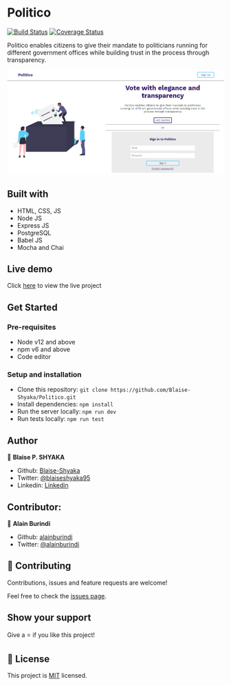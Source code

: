 # Politico

[![Build Status](https://travis-ci.org/Blaise-Shyaka/Politico.svg?branch=develop)](https://travis-ci.org/Blaise-Shyaka/Politico) [![Coverage Status](https://coveralls.io/repos/github/Blaise-Shyaka/Politico/badge.svg?branch=develop)](https://coveralls.io/github/Blaise-Shyaka/Politico?branch=develop)

Politico enables citizens to give their mandate to politicians running for different government offices
while building trust in the process through transparency.

![Project Screenshot](politico-screenshot.png)

## Built with

- HTML, CSS, JS
- Node JS
- Express JS
- PostgreSQL
- Babel JS
- Mocha and Chai

## Live demo

Click [here](https://blaise-shyaka.github.io/Politico/templates/) to view the live project

## Get Started

### Pre-requisites

- Node v12 and above
- npm v6 and above
- Code editor

### Setup and installation

- Clone this repository: `git clone https://github.com/Blaise-Shyaka/Politico.git`
- Install dependencies: `npm install`
- Run the server locally: `npm run dev`
- Run tests locally: `npm run test`

## Author

👤 **Blaise P. SHYAKA**
- Github: [Blaise-Shyaka](https://github.com/Blaise-Shyaka)
- Twitter: [@blaiseshyaka95](https://twitter.com/blaiseshyaka95)
- Linkedin: [Linkedin](https://linkedin.com/in/blaise-pascal-shyaka-b1340b111)

## Contributor:

👤 **Alain Burindi**
- Github: [alainburindi](https://github.com/alainburindi)
- Twitter: [@alainburindi](https://twitter.com/alainburindi)

## 🤝 Contributing

Contributions, issues and feature requests are welcome!

Feel free to check the [issues page](https://github.com/Blaise-Shyaka/Politico/issues).

## Show your support

Give a ⭐️ if you like this project!

## 📝 License

This project is [MIT](LICENSE) licensed.

